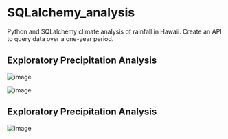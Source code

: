 # SQLalchemy_analysis
Python and SQLalchemy climate analysis of rainfall in Hawaii. Create an API to query data over a one-year period.

## Exploratory Precipitation Analysis

![image](https://github.com/quazchuaz/SQLalchemy_analysis/assets/135037270/a3557e71-2e2b-43b0-8603-d01e25bd41e9)

![image](https://github.com/quazchuaz/SQLalchemy_analysis/assets/135037270/026f9344-ce8c-4d64-8b74-cd94f07d1f7f)

## Exploratory Precipitation Analysis

![image](https://github.com/quazchuaz/SQLalchemy_analysis/assets/135037270/6f578dfa-0d35-43af-84db-510a61d465f8)
